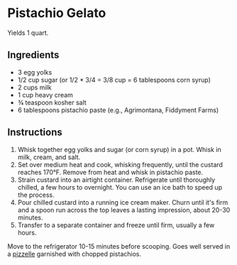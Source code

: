 # Pistachio Gelato

Yields 1 quart.

## Ingredients

- 3 egg yolks
- 1/2 cup sugar (or 1/2 * 3/4 = 3/8 cup = 6 tablespoons corn syrup)
- 2 cups milk
- 1 cup heavy cream
- 3⁄4 teaspoon kosher salt
- 6 tablespoons pistachio paste (e.g., Agrimontana, Fiddyment Farms)

## Instructions

1. Whisk together egg yolks and sugar (or corn syrup) in a pot. Whisk in milk, cream, and salt.
2. Set over medium heat and cook, whisking frequently, until the custard reaches 170&deg;F. Remove from heat and whisk in pistachio paste.
3. Strain custard into an airtight container. Refrigerate until thoroughly chilled, a few hours to overnight. You can use an ice bath to speed up the process.
4. Pour chilled custard into a running ice cream maker. Churn until it's firm and a spoon run across the top leaves a lasting impression, about 20-30 minutes.
5. Transfer to a separate container and freeze until firm, usually a few hours.

Move to the refrigerator 10-15 minutes before scooping. Goes well served in a [pizzelle](pizzelles.md) garnished with chopped pistachios.
